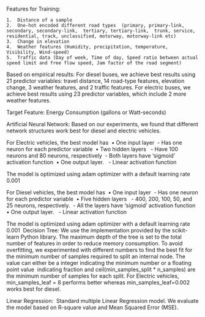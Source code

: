 Features for Training:

	1.	Distance of a sample
	2.	One-hot encoded different road types  (primary, primary-link, secondary, secondary-link,  tertiary, tertiary-link,  trunk, service,  residential, track, unclassified, motorway, motorway-link etc)
	3.	Change in elevation
	4.	Weather features (Humidity, precipitation, temperature, Visibility, Wind-speed)
	5.	Traffic data (Day of week, Time of day, Speed ratio between actual speed limit and free flow speed, Jam factor of the road segment)

Based on empirical results:
For diesel buses, we achieve best results using 21 predictor variables: travel distance, 14 road-type features, elevation change, 3 weather features, and 2 traffic features.
For electric buses, we achieve best results using 23 predictor variables, which include 2 more weather features.

Target Feature: Energy Consumption (gallons or Watt-seconds)

Artificial Neural Network:
Based on our experiments, we found that different network structures work best for diesel and electric vehicles.

For Electric vehicles, the best model has 
	•	One input layer 	- Has one neuron for each predictor variable 
	•	Two hidden layers  	- Have 100 neurons and 80 neurons, respectively 	- Both layers have ‘sigmoid’ activation function 
	•	One output layer.  	- Linear activation function 

The model is optimized using adam optimizer with a default learning rate 0.001

For Diesel vehicles, the best model has 
	•	One input layer 	- Has one neuron for each predictor variable 
	•	Five hidden layers  	- 400, 200, 100, 50, and 25 neurons, respectively. 	- All the layers have ‘sigmoid’ activation function 
	•	One output layer.  	- Linear activation function 

The model is optimized using adam optimizer with a default learning rate 0.001
 Decision Tree:
We use the implementation provided by the scikit-learn Python library. The maximum depth of the tree is set to the total number of features in order to reduce memory consumption. To avoid overfitting, we experimented with different numbers to find the best fit for the minimum number of samples required to split an internal node. The value can either be a integer indicating the minimum number or a floating point value  indicating fraction and ceil(min_samples_split * n_samples) are the minimum number of samples for each split. For Electric vehicles, min_samples_leaf = 8 performs better whereas min_samples_leaf=0.002 works best for diesel.


Linear Regression: 
Standard multiple Linear Regression model. We evaluate the model based on R-square value and Mean Squared Error (MSE).
